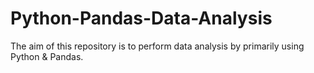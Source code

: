 # Python-Pandas-Data-Analysis
The aim of this repository is to perform data analysis by primarily using Python & Pandas. 
